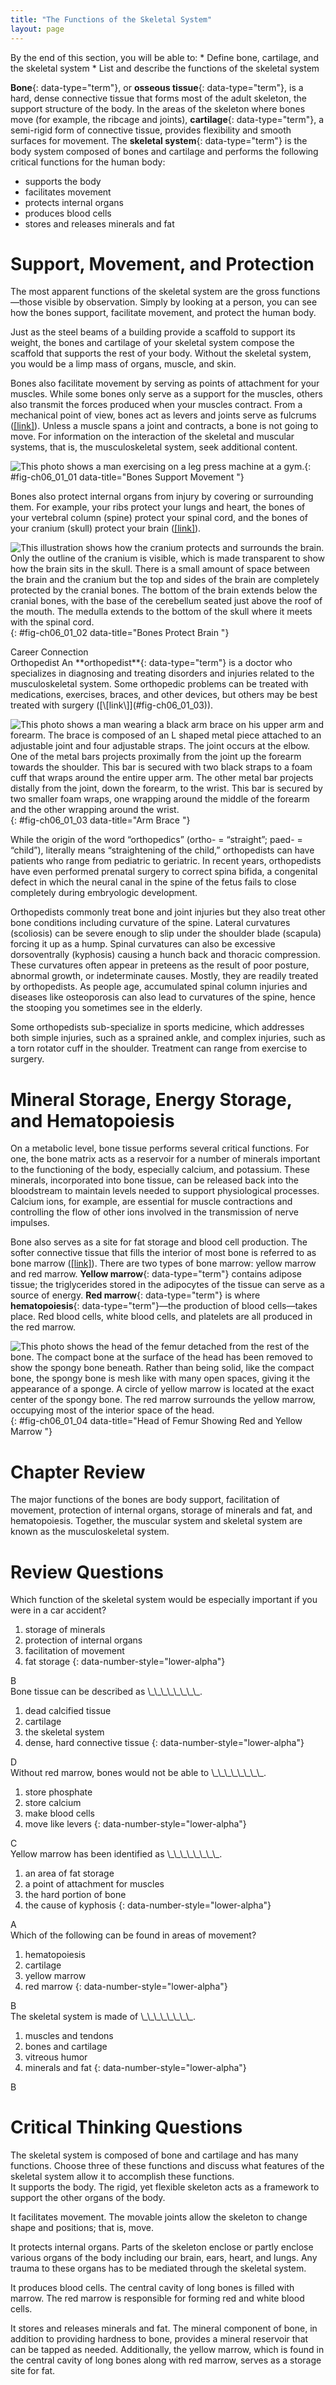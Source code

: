 ```yaml
---
title: "The Functions of the Skeletal System"
layout: page
---
```



<div data-type="abstract" markdown="1">
By the end of this section, you will be able to:
* Define bone, cartilage, and the skeletal system
* List and describe the functions of the skeletal system

</div>

**Bone**{: data-type="term"}, or **osseous tissue**{: data-type="term"}, is a hard, dense connective tissue that forms most of the adult skeleton, the support structure of the body. In the areas of the skeleton where bones move (for example, the ribcage and joints), **cartilage**{: data-type="term"}, a semi-rigid form of connective tissue, provides flexibility and smooth surfaces for movement. The **skeletal system**{: data-type="term"} is the body system composed of bones and cartilage and performs the following critical functions for the human body:

* supports the body
* facilitates movement
* protects internal organs
* produces blood cells
* stores and releases minerals and fat

# Support, Movement, and Protection

The most apparent functions of the skeletal system are the gross functions—those visible by observation. Simply by looking at a person, you can see how the bones support, facilitate movement, and protect the human body.

Just as the steel beams of a building provide a scaffold to support its weight, the bones and cartilage of your skeletal system compose the scaffold that supports the rest of your body. Without the skeletal system, you would be a limp mass of organs, muscle, and skin.

Bones also facilitate movement by serving as points of attachment for your muscles. While some bones only serve as a support for the muscles, others also transmit the forces produced when your muscles contract. From a mechanical point of view, bones act as levers and joints serve as fulcrums ([\[link\]](#fig-ch06_01_01)). Unless a muscle spans a joint and contracts, a bone is not going to move. For information on the interaction of the skeletal and muscular systems, that is, the musculoskeletal system, seek additional content.

 ![This photo shows a man exercising on a leg press machine at a gym.](../resources/617_Bone_Support_Movement.jpg "Bones act as levers when muscles span a joint and contract. (credit: Benjamin J. DeLong)"){: #fig-ch06_01_01 data-title="Bones Support Movement "}

Bones also protect internal organs from injury by covering or surrounding them. For example, your ribs protect your lungs and heart, the bones of your vertebral column (spine) protect your spinal cord, and the bones of your cranium (skull) protect your brain ([\[link\]](#fig-ch06_01_02)).

 ![This illustration shows how the cranium protects and surrounds the brain. Only the outline of the cranium is visible, which is made transparent to show how the brain sits in the skull. There is a small amount of space between the brain and the cranium but the top and sides of the brain are completely protected by the cranial bones. The bottom of the brain extends below the cranial bones, with the base of the cerebellum seated just above the roof of the mouth. The medulla extends to the bottom of the skull where it meets with the spinal cord.](../resources/618_Bones_Protect_Brain.jpg "The cranium completely surrounds and protects the brain from non-traumatic injury."){: #fig-ch06_01_02 data-title="Bones Protect Brain "}

<div data-type="note" class="anatomy career" data-label="" markdown="1">
<div data-type="title">
Career Connection
</div>
<span data-type="title">Orthopedist</span> An **orthopedist**{: data-type="term"} is a doctor who specializes in diagnosing and treating disorders and injuries related to the musculoskeletal system. Some orthopedic problems can be treated with medications, exercises, braces, and other devices, but others may be best treated with surgery ([\[link\]](#fig-ch06_01_03)).

![This photo shows a man wearing a black arm brace on his upper arm and forearm. The brace is composed of an L shaped metal piece attached to an adjustable joint and four adjustable straps. The joint occurs at the elbow. One of the metal bars projects proximally from the joint up the forearm towards the shoulder. This bar is secured with two black straps to a foam cuff that wraps around the entire upper arm. The other metal bar projects distally from the joint, down the forearm, to the wrist. This bar is secured by two smaller foam wraps, one wrapping around the middle of the forearm and the other wrapping around the wrist.](../resources/620_Arms_Brace.jpg "An orthopedist will sometimes prescribe the use of a brace that reinforces the underlying bone structure it is being used to support. (credit: Juhan Sonin)"){: #fig-ch06_01_03 data-title="Arm Brace "}


While the origin of the word “orthopedics” (ortho- = “straight”; paed- = “child”), literally means “straightening of the child,” orthopedists can have patients who range from pediatric to geriatric. In recent years, orthopedists have even performed prenatal surgery to correct spina bifida, a congenital defect in which the neural canal in the spine of the fetus fails to close completely during embryologic development.

Orthopedists commonly treat bone and joint injuries but they also treat other bone conditions including curvature of the spine. Lateral curvatures (scoliosis) can be severe enough to slip under the shoulder blade (scapula) forcing it up as a hump. Spinal curvatures can also be excessive dorsoventrally (kyphosis) causing a hunch back and thoracic compression. These curvatures often appear in preteens as the result of poor posture, abnormal growth, or indeterminate causes. Mostly, they are readily treated by orthopedists. As people age, accumulated spinal column injuries and diseases like osteoporosis can also lead to curvatures of the spine, hence the stooping you sometimes see in the elderly.

Some orthopedists sub-specialize in sports medicine, which addresses both simple injuries, such as a sprained ankle, and complex injuries, such as a torn rotator cuff in the shoulder. Treatment can range from exercise to surgery.

</div>

# Mineral Storage, Energy Storage, and Hematopoiesis

On a metabolic level, bone tissue performs several critical functions. For one, the bone matrix acts as a reservoir for a number of minerals important to the functioning of the body, especially calcium, and potassium. These minerals, incorporated into bone tissue, can be released back into the bloodstream to maintain levels needed to support physiological processes. Calcium ions, for example, are essential for muscle contractions and controlling the flow of other ions involved in the transmission of nerve impulses.

Bone also serves as a site for fat storage and blood cell production. The softer connective tissue that fills the interior of most bone is referred to as bone marrow ([\[link\]](#fig-ch06_01_04)). There are two types of bone marrow: yellow marrow and red marrow. **Yellow marrow**{: data-type="term"} contains adipose tissue; the triglycerides stored in the adipocytes of the tissue can serve as a source of energy. **Red marrow**{: data-type="term"} is where **hematopoiesis**{: data-type="term"}—the production of blood cells—takes place. Red blood cells, white blood cells, and platelets are all produced in the red marrow.

 ![This photo shows the head of the femur detached from the rest of the bone. The compact bone at the surface of the head has been removed to show the spongy bone beneath. Rather than being solid, like the compact bone, the spongy bone is mesh like with many open spaces, giving it the appearance of a sponge. A circle of yellow marrow is located at the exact center of the spongy bone. The red marrow surrounds the yellow marrow, occupying most of the interior space of the head.](../resources/619_Red_and_Yellow_Bone_Marrow.jpg "The head of the femur contains both yellow and red marrow. Yellow marrow stores fat. Red marrow is responsible for hematopoiesis. (credit: modification of work by &#x201C;stevenfruitsmaak&#x201D;/Wikimedia Commons)"){: #fig-ch06_01_04 data-title="Head of Femur Showing Red and Yellow Marrow "}

# Chapter Review

The major functions of the bones are body support, facilitation of movement, protection of internal organs, storage of minerals and fat, and hematopoiesis. Together, the muscular system and skeletal system are known as the musculoskeletal system.

# Review Questions

<div data-type="exercise">
<div data-type="problem" markdown="1">
Which function of the skeletal system would be especially important if you were in a car accident?

1.  storage of minerals
2.  protection of internal organs
3.  facilitation of movement
4.  fat storage
{: data-number-style="lower-alpha"}

</div>
<div data-type="solution" markdown="1">
B

</div>
</div>

<div data-type="exercise">
<div data-type="problem" markdown="1">
Bone tissue can be described as \_\_\_\_\_\_\_\_.

1.  dead calcified tissue
2.  cartilage
3.  the skeletal system
4.  dense, hard connective tissue
{: data-number-style="lower-alpha"}

</div>
<div data-type="solution" markdown="1">
D

</div>
</div>

<div data-type="exercise">
<div data-type="problem" markdown="1">
Without red marrow, bones would not be able to \_\_\_\_\_\_\_\_.

1.  store phosphate
2.  store calcium
3.  make blood cells
4.  move like levers
{: data-number-style="lower-alpha"}

</div>
<div data-type="solution" markdown="1">
C

</div>
</div>

<div data-type="exercise">
<div data-type="problem" markdown="1">
Yellow marrow has been identified as \_\_\_\_\_\_\_\_.

1.  an area of fat storage
2.  a point of attachment for muscles
3.  the hard portion of bone
4.  the cause of kyphosis
{: data-number-style="lower-alpha"}

</div>
<div data-type="solution" markdown="1">
A

</div>
</div>

<div data-type="exercise">
<div data-type="problem" markdown="1">
Which of the following can be found in areas of movement?

1.  hematopoiesis
2.  cartilage
3.  yellow marrow
4.  red marrow
{: data-number-style="lower-alpha"}

</div>
<div data-type="solution" markdown="1">
B

</div>
</div>

<div data-type="exercise">
<div data-type="problem" markdown="1">
The skeletal system is made of \_\_\_\_\_\_\_\_.

1.  muscles and tendons
2.  bones and cartilage
3.  vitreous humor
4.  minerals and fat
{: data-number-style="lower-alpha"}

</div>
<div data-type="solution" markdown="1">
B

</div>
</div>

# Critical Thinking Questions

<div data-type="exercise">
<div data-type="problem" markdown="1">
The skeletal system is composed of bone and cartilage and has many functions. Choose three of these functions and discuss what features of the skeletal system allow it to accomplish these functions.

</div>
<div data-type="solution" markdown="1">
It supports the body. The rigid, yet flexible skeleton acts as a framework to support the other organs of the body.

It facilitates movement. The movable joints allow the skeleton to change shape and positions; that is, move.

It protects internal organs. Parts of the skeleton enclose or partly enclose various organs of the body including our brain, ears, heart, and lungs. Any trauma to these organs has to be mediated through the skeletal system.

It produces blood cells. The central cavity of long bones is filled with marrow. The red marrow is responsible for forming red and white blood cells.

It stores and releases minerals and fat. The mineral component of bone, in addition to providing hardness to bone, provides a mineral reservoir that can be tapped as needed. Additionally, the yellow marrow, which is found in the central cavity of long bones along with red marrow, serves as a storage site for fat.

</div>
</div>


